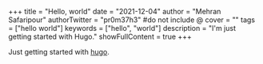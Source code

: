 +++
title = "Hello, world"
date = "2021-12-04"
author = "Mehran Safaripour"
authorTwitter = "pr0m37h3" #do not include @
cover = ""
tags = ["hello world"]
keywords = ["hello", "world"]
description = "I'm just getting started with Hugo."
showFullContent = true
+++

Just getting started with [hugo](https://gohugo.io).
